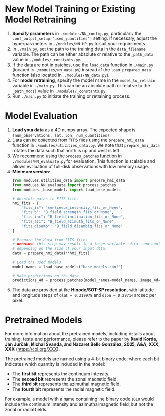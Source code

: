 # New Model Training or Existing Model Retraining

1. **Specify parameters** in `./modules/NN_config.py`, particularly the `conf_output_setup["used_quantities"]` setting. If necessary, adjust the hyperparameters in `./modules/NN_HP.py` to suit your requirements.
2. In `./main.py`, set the path to the training data in the `data_filename` variable. The path can be either absolute or relative to the `_path_data` value in `./modules/_constants.py`.
3. If the data are not in patches, use the `load_data` function in `./main.py` (located in `./modules/NN_data.py`) instead of the `load_prepared_data` function (also located in `./modules/NN_data.py`).
4. For **model retraining**, specify the model name in the `model_to_retrain` variable in `./main.py`. This can be an absolute path or relative to the `_path_model` value in `./modules/_constants.py`.
5. Run `./main.py` to initiate the training or retraining process.

# Model Evaluation

1. **Load your data** as a 4D numpy array. The expected shape is `(num_observations, lat, lon, num_quantities)`.
2. Data can be collected from FITS files using the `prepare_hmi_data` function in `./modules/utilities_data.py`. We note that `prepare_hmi_data` rotates the data such that north is up and west is left.
3. We recommend using the `process_patches` function in `./modules/NN_evaluate.py` for evaluation. This function is scalable and allows evaluation of full-disk observations with low memory usage.
4. **Minimum version**:
   ```python
   from modules.utilities_data import prepare_hmi_data
   from modules.NN_evaluate import process_patches
   from modules._base_models import load_base_models
   
   # Absolute paths to FITS files
   hmi_fits = {
       "fits_ic": "continuum_intensity_fits_or_None",
       "fits_b": "B_field_strength_fits_or_None",
       "fits_inc": "B_field_inclination_fits_or_None",
       "fits_azi": "B_field_azimuth_fits_or_None",
       "fits_disamb": "B_field_disambig_fits_or_None"
   }

   # Prepare the data from FITS files
   # WARNING: This step may result in a large variable "data" and could cause memory error issues
   # depending on the size of your input data.
   data = prepare_hmi_data(**hmi_fits)

   # Load the used models
   model_names = load_base_models("base_models.conf")

   # Make predictions on the data
   predictions_4d = process_patches(model_names=model_names, image_4d=data)
5. The data are provided at the **Hinode/SOT-SP resolution**, with latitude and longitude steps of `dlat = 0.319978` and `dlon = 0.29714` arcsec per pixel.

# Pretrained Models

For more information about the pretrained models, including details about training, tests, and performance, please refer to the paper by **David Korda, Jan Jurčák, Michal Švanda, and Nazaret Bello González, 2025, A&A, XXX, XXX** (https://doi.org/XXX).

The pretrained models are named using a 4-bit binary code, where each bit indicates which quantity is included in the model:

- The **first bit** represents the continuum intensity.
- The **second bit** represents the zonal magnetic field.
- The **third bit** represents the azimuthal magnetic field.
- The **fourth bit** represents the radial magnetic field.

For example, a model with a name containing the binary code `1010` would include the continuum intensity and azimuthal magnetic field, but not the zonal or radial fields.
